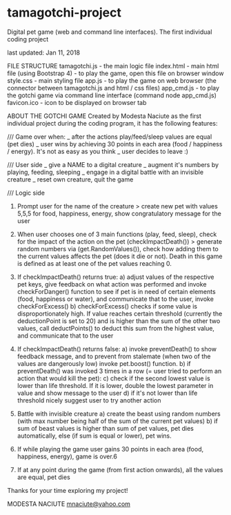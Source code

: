 # tamagotchi-project
Digital pet game (web and command line interfaces). The first individual coding project 

last updated: Jan 11, 2018

FILE STRUCTURE
tamagotchi.js - the main logic file
index.html - main html file (using Bootstrap 4) - to play the game, open this file on browser window
style.css - main styling file
app.js - to play the game on web browser (the connector between tamagotchi.js and html / css files)
app_cmd.js - to play the gotchi game via command line interface (command node app_cmd.js)
favicon.ico - icon to be displayed on browser tab


ABOUT THE GOTCHI GAME
Created by Modesta Naciute as the first individual project during the coding program, it has the following features:

/// Game over when:
_ after the actions play/feed/sleep values are equal (pet dies)
_ user wins by achieving 30 points in each area (food / happiness / energy). It's not as easy as you think
_ user decides to leave :)

/// User side
_ give a NAME to a digital creature
_ augment it's numbers by playing, feeding, sleeping
_ engage in a digital battle with an invisible creature
_ reset own creature, quit the game

/// Logic side
1. Prompt user for the name of the creature  > create new pet with values 5,5,5 for food, happiness, energy, show congratulatory message for the user

2. When user chooses one of 3 main functions (play, feed, sleep), check for the impact of the action on the pet (checkImpactDeath()) > generate random numbers via (get.RandomValues()), check how adding them to the current values affects the pet (does it die or not). Death in this game is defined as at least one of the pet values reaching 0. 
  
3. If checkImpactDeath() returns true: 
	a) adjust values of the respective pet keys, give feedback on what action was performed and invoke checkForDanger() function to see if pet is in need of certain elements (food, happiness or water), and communicate that to the user, invoke checkForExcess()
  b) checkForExcess() checks if some value is disproportionately high. If value reaches certain threshold (currently the deductionPoint is set to 20) and is higher than the sum of the other two values, call deductPoints() to deduct this sum from the highest value, and communicate that to the user
	
4. If checkImpactDeath() returns false:
	a) invoke preventDeath() to show feedback message, and to prevent from stalemate (when two of the values are dangerously low) invoke pet.boost() function.
	b) if preventDeath() was invoked 3 times in a row (= user tried to perform an action that would kill the pet):
  c) check if the second lowest value is lower than life threshold. If it is lower, double the lowest parameter in value and show message to the user
  d) if it's not lower than life threshold nicely suggest user to try another action 

 5. Battle with invisible creature
  a) create the beast using random numbers (with max number being half of the sum of the current pet values)
  b) if sum of beast values is higher than sum of pet values, pet dies automatically, else (if sum is equal or lower), pet wins.

6. If while playing the game user gains 30 points in each area (food, happiness, energy), game is over.6

7. If at any point during the game (from first action onwards), all the values are equal, pet dies
 
 
Thanks for your time exploring my project!

MODESTA NACIUTE
mnaciute@yahoo.com
